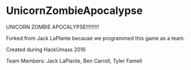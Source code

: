 # UnicornZombieApocalypse
UNICORN ZOMBIE APOCALYPSE!!!!!!!!!

Forked from Jack LaPlante because we programmed this game as a team.

Created during HackUmass 2016


Team Members: Jack LaPlante, Ben Carroll, Tyler Fameli

